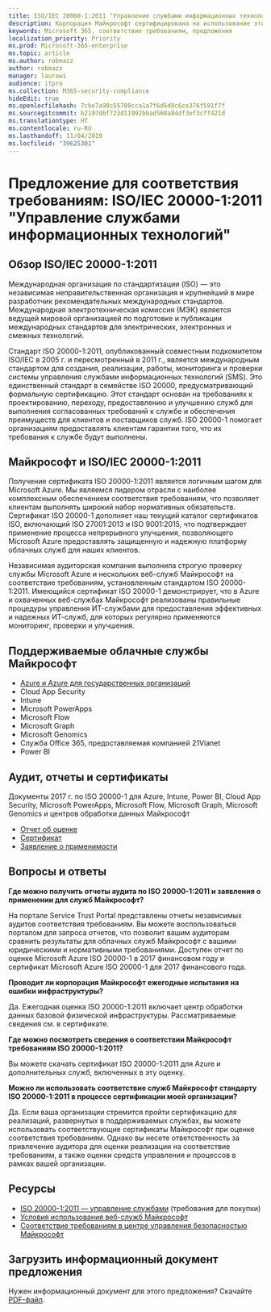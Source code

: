 ```yaml
---
title: ISO/IEC 20000-1:2011 "Управление службами информационных технологий"
description: Корпорация Майкрософт сертифицирована на использование этих стандартов управления службами.
keywords: Microsoft 365, соответствие требованиям, предложения
localization_priority: Priority
ms.prod: Microsoft-365-enterprise
ms.topic: article
ms.author: robmazz
author: robmazz
manager: laurawi
audience: itpro
ms.collection: M365-security-compliance
hideEdit: true
ms.openlocfilehash: 7cbe7a98c55708cca1a7f6d5d8c6ce376f591f7f
ms.sourcegitcommit: b2197dbf723d11992bbad568a84df3ef3cff421d
ms.translationtype: HT
ms.contentlocale: ru-RU
ms.lasthandoff: 11/04/2019
ms.locfileid: "39625301"
---
```

# <a name="compliance-offering-isoiec-20000-12011-information-technology-service-management"></a>Предложение для соответствия требованиям: ISO/IEC 20000-1:2011 "Управление службами информационных технологий"

## <a name="isoiec-20000-12011-overview"></a>Обзор ISO/IEC 20000-1:2011

Международная организация по стандартизации (ISO) — это независимая неправительственная организация и крупнейший в мире разработчик рекомендательных международных стандартов. Международная электротехническая комиссия (МЭК) является ведущей мировой организацией по подготовке и публикации международных стандартов для электрических, электронных и смежных технологий.  
  
Стандарт ISO 20000-1:2011, опубликованный совместным подкомитетом ISO/IEC в 2005 г. и пересмотренный в 2011 г., является международным стандартом для создания, реализации, работы, мониторинга и проверки системы управления службами информационных технологий (SMS). Это единственный стандарт в семействе ISO 20000, предусматривающий формальную сертификацию. Этот стандарт основан на требованиях к проектированию, переходу, предоставлению и улучшению служб для выполнения согласованных требований к службе и обеспечения преимуществ для клиентов и поставщиков служб. ISO 20000-1 помогает организациям предоставлять клиентам гарантии того, что их требования к службе будут выполнены.

## <a name="microsoft-and-isoiec-20000-12011"></a>Майкрософт и ISO/IEC 20000-1:2011

Получение сертификата ISO 20000-1:2011 является логичным шагом для Microsoft Azure. Мы являемся лидером отрасли с наиболее комплексным обеспечением соответствия требованиям, что позволяет клиентам выполнять широкий набор нормативных обязательств. Сертификат ISO 20000-1 дополняет наш текущий каталог сертификатов ISO, включающий ISO 27001:2013 и ISO 9001:2015, что подтверждает применение процесса непрерывного улучшения, позволяющего Microsoft Azure предоставлять защищенную и надежную платформу облачных служб для наших клиентов.  
  
Независимая аудиторская компания выполнила строгую проверку службы Microsoft Azure и нескольких веб-служб Майкрософт на соответствие требованиям, установленным стандартом ISO 20000-1:2011. Имеющийся сертификат ISO 20000-1 демонстрирует, что в Azure и охваченных веб-службах Майкрософт реализованы правильные процедуры управления ИТ-службами для предоставления эффективных и надежных ИТ-служб, для которых регулярно применяются мониторинг, проверки и улучшения.

## <a name="microsoft-in-scope-cloud-services"></a>Поддерживаемые облачные службы Майкрософт

- [Azure и Azure для государственных организаций](https://aka.ms/AzureCompliance)
- Cloud App Security
- Intune
- Microsoft PowerApps
- Microsoft Flow
- Microsoft Graph
- Microsoft Genomics
- Служба Office 365, предоставляемая компанией 21Vianet
- Power BI

## <a name="audits-reports-and-certificates"></a>Аудит, отчеты и сертификаты

Документы 2017 г. по ISO 20000-1 для Azure, Intune, Power BI, Cloud App Security, Microsoft PowerApps, Microsoft Flow, Microsoft Graph, Microsoft Genomics и центров обработки данных Майкрософт

- [Отчет об оценке](https://go.microsoft.com/fwlink/p/?linkid=2077810)
- [Сертификат](https://go.microsoft.com/fwlink/p/?linkid=2077815)
- [Заявление о применимости](https://aka.ms/AzureISO20000StatementofApplicability)

## <a name="frequently-asked-questions"></a>Вопросы и ответы

**Где можно получить отчеты аудита по ISO 20000-1:2011 и заявления о применении для служб Майкрософт?**

На портале Service Trust Portal представлены отчеты независимых аудитов соответствия требованиям. Вы можете воспользоваться порталом для запроса отчетов, что позволит вашим аудиторам сравнить результаты для облачных служб Майкрософт с вашими юридическими и нормативными требованиями. Доступен отчет по оценке Microsoft Azure ISO 20000-1 в 2017 финансовом году и сертификат Microsoft Azure ISO 20000-1 для 2017 финансового года.

**Проводит ли корпорация Майкрософт ежегодные испытания на ошибки инфраструктуры?**

Да. Ежегодная оценка ISO 20000-1:2011 включает центр обработки данных базовой физической инфраструктуры. Рассматриваемые сведения см. в сертификате.

**Где можно посмотреть сведения о соответствии Майкрософт требованиям ISO 20000-1:2011?**

Вы можете скачать сертификат ISO 20000-1:2011 для Azure и дополнительных служб, включенных в эту оценку.

**Можно ли использовать соответствие служб Майкрософт стандарту ISO 20000-1:2011 в процессе сертификации моей организации?**

Да. Если ваша организации стремится пройти сертификацию для реализаций, развернутых в поддерживаемых службах, вы можете использовать соответствующие сертификаты Майкрософт при оценке соответствия требованиям. Однако вы несете ответственность за привлечение аудитора для оценки реализации на соответствие требованиям, а также оценки средств управления и процессов в рамках вашей организации.

## <a name="resources"></a>Ресурсы

- [ISO 20000-1:2011 — управление службами](https://www.iso.org/standard/51986.html) (требования для покупки)
- [Условия использования веб-служб Майкрософт](https://aka.ms/Online-Services-Terms)
- [Соответствие требованиям в центре управления безопасностью Майкрософт](https://www.microsoft.com/trust-center/compliance/compliance-overview)

## <a name="download-the-offering-backgrounder"></a>Загрузить информационный документ предложения

Нужен информационный документ для этого предложения? Скачайте [PDF-файл](https://download.microsoft.com/download/4/E/5/4E58193E-F4D8-4A98-A39E-27F604BD8292/ISO-IEC-20000-Compliance.pdf).
